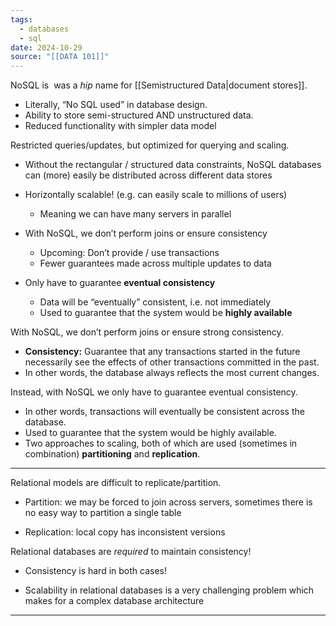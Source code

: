 ```yaml
---
tags:
  - databases
  - sql
date: 2024-10-29
source: "[[DATA 101]]"
---
```

NoSQL is  was a *hip* name for [[Semistructured Data|document stores]].

- Literally, “No SQL used” in database design.
- Ability to store semi-structured AND unstructured data.
- Reduced functionality with simpler data model

 Restricted queries/updates, but optimized for querying and scaling.

- Without the rectangular / structured data constraints, NoSQL databases can (more) easily be distributed across different data stores
- Horizontally scalable! (e.g. can easily scale to millions of users)
	- Meaning we can have many servers in parallel

- With NoSQL, we don’t perform joins or ensure consistency
	- Upcoming: Don’t provide / use transactions
	- Fewer guarantees made across multiple updates to data
- Only have to guarantee __eventual consistency__
	- Data will be “eventually” consistent, i.e. not immediately
	- Used to guarantee that the system would be __highly available__

With NoSQL, we don’t perform joins or ensure strong consistency.

- __Consistency:__ Guarantee that any transactions started in the future necessarily see the effects of other transactions committed in the past.
- In other words, the database always reflects the most current changes.

Instead, with NoSQL we only have to guarantee eventual consistency.

- In other words, transactions will eventually be consistent across the database.
- Used to guarantee that the system would be highly available.
- Two approaches to scaling, both of which are used (sometimes in combination) __partitioning__ and __replication__.

--- 

Relational models are difficult to replicate/partition.

- Partition: we may be forced to join across servers, sometimes there is no easy way to partition a single table
    
- Replication: local copy has inconsistent versions
  

Relational databases are _required_ to maintain consistency!

- Consistency is hard in both cases!
    
- Scalability in relational databases is a very challenging problem which makes for a complex database architecture

---

